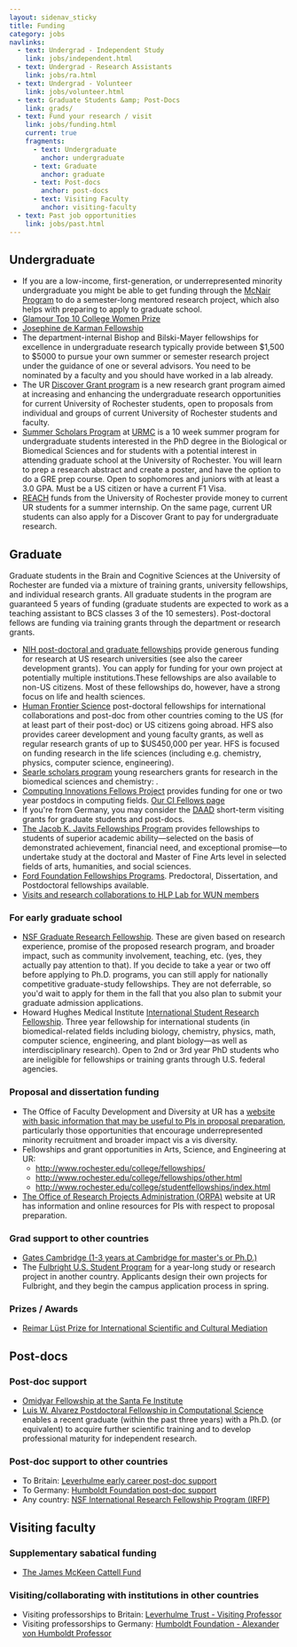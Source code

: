 ```yaml
---
layout: sidenav_sticky
title: Funding
category: jobs
navlinks:
  - text: Undergrad - Independent Study
    link: jobs/independent.html
  - text: Undergrad - Research Assistants
    link: jobs/ra.html
  - text: Undergrad - Volunteer
    link: jobs/volunteer.html
  - text: Graduate Students &amp; Post-Docs
    link: grads/
  - text: Fund your research / visit
    link: jobs/funding.html
    current: true
    fragments:
      - text: Undergraduate
        anchor: undergraduate
      - text: Graduate
        anchor: graduate
      - text: Post-docs
        anchor: post-docs
      - text: Visiting Faculty
        anchor: visiting-faculty
  - text: Past job opportunities
    link: jobs/past.html
---
```


## Undergraduate

  * If you are a low-income, first-generation, or underrepresented minority undergraduate you might be able to get funding through the [McNair Program](http://www.rochester.edu/college/kearnscenter/mcnairmain.html) to do a semester-long mentored research project, which also helps with preparing to apply to graduate school.
  * [Glamour Top 10 College Women Prize](http://www.glamour.com/about/top-10-college-women)
  * [Josephine de Karman Fellowship](http://www.dekarman.org/)
  * The department-internal Bishop and Bilski-Mayer fellowships for excellence in undergraduate research typically provide between $1,500 to $5000 to pursue your own summer or semester research project under the guidance of one or several advisors. You need to be nominated by a faculty and you should have worked in a lab already.
  * The UR [Discover Grant program](http://www.rochester.edu/college/ugresearch/discover.html) is a new research grant program aimed at increasing and enhancing the undergraduate research opportunities for current University of Rochester students, open to proposals from individual and groups of current University of Rochester students and faculty.
  * [Summer Scholars Program](https://www.urmc.rochester.edu/education/graduate/summer-scholars.aspx)
at [URMC](https://www.urmc.rochester.edu/) is a 10 week summer program for
undergraduate students interested in the PhD degree in the Biological or Biomedical
Sciences and for students with a potential interest in attending graduate school
at the University of Rochester. You will learn to prep a research abstract and
create a poster, and have the option to do a GRE prep course. Open to sophomores
and juniors with at least a 3.0 GPA. Must be a US citizen or have a current F1 Visa.
  * [REACH](http://www.rochester.edu/careercenter/students/internship/reach/) funds
from the University of Rochester provide money to current UR students for a summer
internship. On the same page, current UR students can also apply for a Discover Grant
to pay for undergraduate research.

## Graduate

Graduate students in the Brain and Cognitive Sciences at the University of Rochester
are funded via a mixture of training grants, university fellowships, and individual
research grants. All graduate students in the program are guaranteed 5 years of
funding (graduate students are expected to work as a teaching assistant to BCS
classes 3 of the 10 semesters). Post-doctoral fellows are funding via training
grants through the department or research grants.

  * [NIH post-doctoral and graduate fellowships](http://grants.nih.gov/training/extramural.htm)
  provide generous funding for research at US research universities (see also the
  career development grants). You can apply for funding for your own project at
  potentially multiple institutions.These fellowships are also available to non-US
  citizens. Most of these fellowships do, however, have a strong focus on life
  and health sciences.
  * [Human Frontier Science](http://www.hfsp.org/about/AboutProg.php) post-doctoral
  fellowships for international collaborations and post-doc from other countries
  coming to the US (for at least part of their post-doc) or US citizens going abroad.
  HFS also provides career development and young faculty grants, as well as regular
  research grants of up to $US450,000 per year. HFS is focused on funding research
  in the life sciences (including e.g. chemistry, physics, computer science, engineering).
  * [Searle scholars program](http://www.searlescholars.net/) young researchers
  grants for research in the biomedical sciences and chemistry: .
  * [Computing Innovations Fellows Project](http://cifellows.org/) provides funding
  for one or two year postdocs in computing fields. [Our CI Fellows page](http://cifellows.org/match/t-florian-jaeger-at-human-language-lab-brain-and-cognitive-sciences-and-computer-science-university-of-rochester/)
  * If you're from Germany, you may consider the [DAAD](http://www.daad.org/) short-term
  visiting grants for graduate students and post-docs.
  * [The Jacob K. Javits Fellowships Program](http://www2.ed.gov/programs/jacobjavits/index.html)
  provides fellowships to students of superior academic ability—selected on the
  basis of demonstrated achievement, financial need, and exceptional promise—to
  undertake study at the doctoral and Master of Fine Arts level in selected fields
  of arts, humanities, and social sciences.
  * [Ford Foundation Fellowships Programs](http://sites.nationalacademies.org/PGA/FordFellowships/index.htm).
  Predoctoral, Dissertation, and Postdoctoral fellowships available.
  * [Visits and research collaborations to HLP Lab for WUN members](http://www.rochester.edu/research/icf/)

### For early graduate school

  * [NSF Graduate Research Fellowship](http://www.nsfgrfp.org/). These are given
  based on research experience, promise of the proposed research program, and broader
  impact, such as community involvement, teaching, etc. (yes, they actually pay
  attention to that). If you decide to take a year or two off before applying
  to Ph.D. programs, you can still apply for nationally competitive graduate-study
  fellowships. They are not deferrable, so you'd wait to apply for them in the
  fall that you also plan to submit your graduate admission applications.
  * Howard Hughes Medical Institute [International Student Research Fellowship](http://www.hhmi.org/grants/individuals/intl_fellows.html).
  Three year fellowship for international students (in biomedical-related fields
    including biology, chemistry, physics, math, computer science, engineering,
    and plant biology—as well as interdisciplinary research). Open to 2nd or 3rd
    year PhD students who are ineligible for fellowships or training grants
    through U.S. federal agencies.


### Proposal and dissertation funding

  * The Office of Faculty Development and Diversity at UR has a [website with basic
  information that may be useful to PIs in proposal preparation](http://www.rochester.edu/diversity/grantresources/index.html),
   particularly those opportunities that encourage underrepresented minority
   recruitment and broader impact vis a vis diversity.
  * Fellowships and grant opportunities in Arts, Science, and Engineering at UR:
    * http://www.rochester.edu/college/fellowships/
    * http://www.rochester.edu/college/fellowships/other.html
    * http://www.rochester.edu/college/studentfellowships/index.html
  * [The Office of Research Projects Administration (ORPA)](http://www.rochester.edu/orpa/)
  website at UR has information and online resources for PIs with respect to proposal preparation.


### Grad support to other countries

  * [Gates Cambridge (1-3 years at Cambridge for master's or Ph.D.)](http://www.gatesscholar.org/)
  * The [Fulbright U.S. Student Program](http://us.fulbrightonline.org/overview.html)
  for a year-long study or research project in another country. Applicants design
  their own projects for Fulbright, and they begin the campus application process
  in spring.

### Prizes / Awards

  * [Reimar Lüst Prize for International Scientific and Cultural Mediation](http://www.humboldt-foundation.de/web/6798.html)

## Post-docs

### Post-doc support

  * [Omidyar Fellowship at the Santa Fe Institute](http://www.santafe.edu/omidyar-fellowship/)
  * [Luis W. Alvarez Postdoctoral Fellowship in Computational Science](http://www.lbl.gov/cs/html/alvarez.html)
  enables a recent graduate (within the past three years) with a Ph.D. (or equivalent)
  to acquire further scientific training and to develop professional maturity for
  independent research.

### Post-doc support to other countries

  * To Britain: [Leverhulme early career post-doc support](http://www.leverhulme.ac.uk/grants_awards/grants/early_career_fellowships/)
  * To Germany: [Humboldt Foundation post-doc support](http://www.humboldt-foundation.de/web/671.html)
  * Any country: [NSF International Research Fellowship Program (IRFP)](http://www.nsf.gov/pubs/2006/nsf06582/nsf06582.html)

## Visiting faculty

### Supplementary sabatical funding

  * [The James McKeen Cattell Fund](http://www.cattell.duke.edu/index.html)

### Visiting/collaborating with institutions in other countries

  * Visiting professorships to Britain: [Leverhulme Trust - Visiting Professor](http://www.leverhulme.ac.uk/grants_awards/grants/visiting_professorships/)
  * Visiting professorships to Germany: [Humboldt Foundation - Alexander von Humboldt Professor](http://www.humboldt-foundation.de/web/4410.html)
